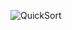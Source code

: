 ![QuickSort](https://github.com/themorsten/Alghoritms/assets/75784716/a5a6e618-7748-49c2-b12a-d67db800c3dc)
